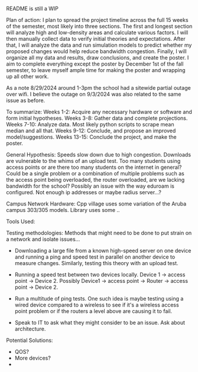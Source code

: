 README is still a WIP


Plan of action:
I plan to spread the project timeline across the full 15 weeks of the semester, most likely into three sections. The first and longest section will analyze high and low-density areas and calculate various factors. I will then manually collect data to verify initial theories and expectations. After that, I will analyze the data and run simulation models to predict whether my proposed changes would help reduce bandwidth congestion. Finally, I will organize all my data and results, draw conclusions, and create the poster. I aim to complete everything except the poster by December 1st of the fall semester, to leave myself ample time for making the poster and wrapping up all other work.

As a note 8/29/2024 around 1-3pm the school had a sitewide partial outage over wifi.
I believe the outage on 9/3/2024 was also related to the same issue as before.

To summarize:
Weeks 1-2: Acquire any necessary hardware or software and form initial hypotheses.
Weeks 3-8: Gather data and complete projections.
Weeks 7-10: Analyze data. Most likely python scripts to scrape mean median and all that.
Weeks 9-12: Conclude, and propose an improved model/suggestions.
Weeks 13-15: Conclude the project, and make the poster.

General Hypothesis: Speeds slow down due to high congestion. Downloads are vulnerable to the whims of an upload test.
Too many students using access points or are there too many students on the internet in general?
Could be a single problem or a combination of multiple problems such as the access point being overloaded, the router overloaded, are we lacking bandwidth for the school?
Possibly an issue with the way eduroam is configured. Not enough ip addresses or maybe radius server...?

Campus Network Hardware:
Cpp village uses some variation of the Aruba campus 303/305 models.
Library uses some ..

Tools Used:

Testing methodologies:
Methods that might need to be done to put strain on a network and isolate issues...
- Downloading a large file from a known high-speed server on one device and running a ping and speed test in parallel on another device to measure changes. Similarly, testing this theory with an upload test.

- Running a speed test between two devices locally. Device 1 -> access point -> Device 2. Possibly Device1 -> access point -> Router -> access point -> Device 2.

- Run a multitude of ping tests.
  One such idea is maybe testing using a wired device compared to a wireless to see if it's a wireless access point problem or if the routers a level above are causing it to fail.

- Speak to IT to ask what they might consider to be an issue. Ask about architecture.

Potential Solutions:

- QOS?
- More devices?
- 
